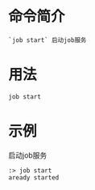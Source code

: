 # 命令简介 

    `job start` 启动job服务

用法
=======

```
job start
```

示例
============

启动job服务

```
:> job start
aready started
```

